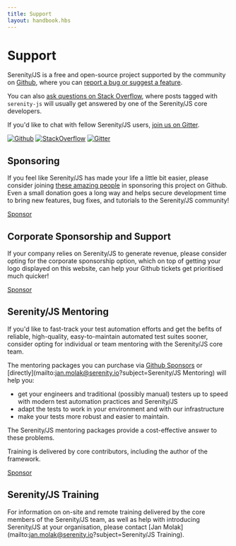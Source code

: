 ```yaml
---
title: Support
layout: handbook.hbs
---
```


# Support

Serenity/JS is a free and open-source project supported by the community on [Github](https://github.com/jan-molak/serenity-js), where you can [report a bug or suggest a feature](/contributing.html).

You can also [ask questions on Stack Overflow](http://stackoverflow.com/questions/tagged/serenity-js),
where posts tagged with `serenity-js` will usually get answered by one of the Serenity/JS
core developers.

If you'd like to chat with fellow Serenity/JS users, [join us on Gitter](https://gitter.im/serenity-js/Lobby).

[![Github](https://img.shields.io/badge/github-serenity--js-yellow?logo=github)](https://github.com/serenity-js/serenity-js)
[![StackOverflow](https://img.shields.io/badge/stackoverflow-serenity--js-important?logo=stackoverflow)](https://stackoverflow.com/questions/tagged/serenity-js)
[![Gitter](https://badges.gitter.im/serenity-js/Lobby.svg)](https://gitter.im/serenity-js/Lobby)

## Sponsoring

If you feel like Serenity/JS has made your life a little bit easier, please consider joining [these amazing people](/community/sponsors.html) in sponsoring this project on Github.
Even a small donation goes a long way and helps secure development time to bring new features, bug fixes, and tutorials to the Serenity/JS community!

<a class="github-button" href="https://github.com/sponsors/jan-molak" data-icon="octicon-heart" data-size="large" aria-label="Sponsor @jan-molak on GitHub">Sponsor</a>

## Corporate Sponsorship and Support

If your company relies on Serenity/JS to generate revenue, please consider opting for the corporate sponsorship option,
which on top of getting your logo displayed on this website, can help your Github tickets get prioritised much quicker!

<a class="github-button" href="https://github.com/sponsors/jan-molak" data-icon="octicon-heart" data-size="large" aria-label="Sponsor @jan-molak on GitHub">Sponsor</a>

## Serenity/JS Mentoring

If you'd like to fast-track your test automation efforts and get the befits of reliable, high-quality, easy-to-maintain automated test suites sooner,
consider opting for individual or team mentoring with the Serenity/JS core team.

The mentoring packages you can purchase via [Github Sponsors](https://github.com/sponsors/jan-molak) or [directly](mailto:jan.molak@serenity.io?subject=Serenity/JS Mentoring) will help you:
- get your engineers and traditional (possibly manual) testers up to speed with modern test automation practices and Serenity/JS
- adapt the tests to work in your environment and with our infrastructure
- make your tests more robust and easier to maintain.

The Serenity/JS mentoring packages provide a cost-effective answer to these problems.

Training is delivered by core contributors, including the author of the framework.

<a class="github-button" href="https://github.com/sponsors/jan-molak" data-icon="octicon-heart" data-size="large" aria-label="Sponsor @jan-molak on GitHub">Sponsor</a>


## Serenity/JS Training

For information on on-site and remote training delivered by the core members of the Serenity/JS team, as well as help with introducing Serenity/JS at your organisation, please contact [Jan Molak](mailto:jan.molak@serenity.io?subject=Serenity/JS Training). 
